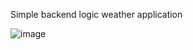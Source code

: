 Simple backend logic weather application 

![image](https://github.com/Prajwal0225/WeatherApplication-/assets/103810119/979081c3-67b3-4ec4-b5c4-9f51cc08de6a)
